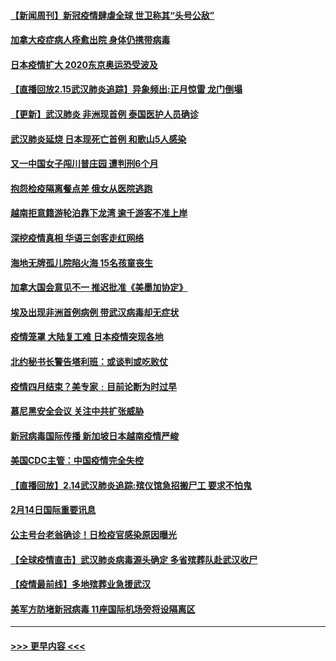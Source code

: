 #### [【新闻周刊】新冠疫情肆虐全球 世卫称其“头号公敌”](../pages/prog202/a102778196.md?t=02160711) 
#### [加拿大疫症病人痊愈出院 身体仍携带病毒](../pages/prog202/a102778061.md?t=02160711) 
#### [日本疫情扩大 2020东京奥运恐受波及](../pages/prog202/a102778049.md?t=02160711) 
#### [【直播回放2.15武汉肺炎追踪】异象频出:正月惊雷 龙门倒塌](../pages/prog202/a102777974.md?t=02160711) 
#### [【更新】武汉肺炎 非洲现首例 泰国医护人员确诊](../pages/prog202/a102770740.md?t=02160711) 
#### [武汉肺炎延烧 日本现死亡首例 和歌山5人感染](../pages/prog202/a102777815.md?t=02160711) 
#### [又一中国女子闯川普庄园 遭判刑6个月](../pages/prog202/a102777673.md?t=02160711) 
#### [抱怨检疫隔离餐点差 俄女从医院逃跑](../pages/prog202/a102777667.md?t=02160711) 
#### [越南拒意籍游轮泊靠下龙湾 逾千游客不准上岸](../pages/prog202/a102777646.md?t=02160711) 
#### [深挖疫情真相 华语三剑客走红网络](../pages/prog202/a102777624.md?t=02160711) 
#### [海地无牌孤儿院陷火海 15名孩童丧生](../pages/prog202/a102777620.md?t=02160711) 
#### [加拿大国会意见不一 推迟批准《美墨加协定》](../pages/prog202/a102777575.md?t=02160711) 
#### [埃及出现非洲首例病例 带武汉病毒却无症状](../pages/prog202/a102777559.md?t=02160711) 
#### [疫情笼罩 大陆复工难 日本疫情突现各地](../pages/prog202/a102777455.md?t=02160711) 
#### [北约秘书长警告塔利班：或谈判或吃败仗](../pages/prog202/a102777442.md?t=02160711) 
#### [疫情四月结束？美专家﹕目前论断为时过早](../pages/prog202/a102777248.md?t=02160711) 
#### [慕尼黑安全会议 关注中共扩张威胁](../pages/prog202/a102777254.md?t=02160711) 
#### [新冠病毒国际传播 新加坡日本越南疫情严峻](../pages/prog202/a102777245.md?t=02160711) 
#### [美国CDC主管：中国疫情完全失控](../pages/prog202/a102777236.md?t=02160711) 
#### [【直播回放】2.14武汉肺炎追踪:殡仪馆急招搬尸工 要求不怕鬼](../pages/prog202/a102777141.md?t=02160711) 
#### [2月14日国际重要讯息](../pages/prog202/a102777073.md?t=02160711) 
#### [公主号台老翁确诊！日检疫官感染原因曝光](../pages/prog202/a102777075.md?t=02160711) 
#### [【全球疫情直击】武汉肺炎病毒源头确定 多省殡葬队赴武汉收尸](../pages/prog202/a102777026.md?t=02160711) 
#### [【疫情最前线】多地殡葬业急援武汉](../pages/prog202/a102776986.md?t=02160711) 
#### [美军方防堵新冠病毒 11座国际机场旁将设隔离区](../pages/prog202/a102776870.md?t=02160711) 

----
#### [ >>> 更早内容 <<< ](../indexes/prog202-earlier.md)
